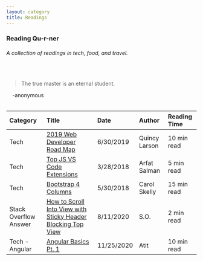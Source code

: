 ```yaml
---
layout: category
title: Readings
---
```


### Reading Qu-r-ner
###### A collection of readings in tech, food, and travel.    
<br/>

> The true master is an eternal student.

&nbsp;&nbsp;&nbsp;&nbsp;\-anonymous
<br/>
<br/>

| Category    | Title       | Date          | Author  | Reading Time  |
| :---        |    :----   |          :--- | :---    | :---          |
| Tech|[2019 Web Developer Road Map](https://www.freecodecamp.org/news/2019-web-developer-roadmap/)|6/30/2019|Quincy Larson|10 min read|
| Tech|[Top JS VS Code Extensions](https://codeburst.io/top-javascript-vscode-extensions-for-faster-development-c687c39596f5)|3/28/2018|Arfat Salman|5 min read|
| Tech|[Bootstrap 4 Columns](https://uxplanet.org/how-the-bootstrap-4-grid-works-a1b04703a3b7)|5/30/2018|Carol Skelly|15 min read|
| Stack Overflow Answer|[How to Scroll Into View with Sticky Header Blocking Top View](https://stackoverflow.com/a/34726752/1751692)|8/11/2020|S.O.|2 min read|
| Tech - Angular |[Angular Basics Pt. 1](https://medium.com/javascript-in-plain-english/tricky-interview-questions-in-angular-2020-part-3-659c0bc81a9d)|11/25/2020|Atit|10 min read|



